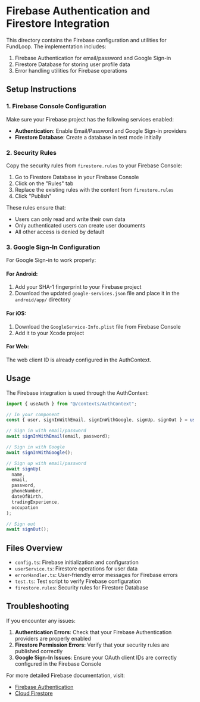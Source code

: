 # Firebase Authentication and Firestore Integration

This directory contains the Firebase configuration and utilities for FundLoop. The implementation includes:

1. Firebase Authentication for email/password and Google Sign-in
2. Firestore Database for storing user profile data
3. Error handling utilities for Firebase operations

## Setup Instructions

### 1. Firebase Console Configuration

Make sure your Firebase project has the following services enabled:

- **Authentication**: Enable Email/Password and Google Sign-in providers
- **Firestore Database**: Create a database in test mode initially

### 2. Security Rules

Copy the security rules from `firestore.rules` to your Firebase Console:

1. Go to Firestore Database in your Firebase Console
2. Click on the "Rules" tab
3. Replace the existing rules with the content from `firestore.rules`
4. Click "Publish"

These rules ensure that:

- Users can only read and write their own data
- Only authenticated users can create user documents
- All other access is denied by default

### 3. Google Sign-In Configuration

For Google Sign-in to work properly:

#### For Android:

1. Add your SHA-1 fingerprint to your Firebase project
2. Download the updated `google-services.json` file and place it in the `android/app/` directory

#### For iOS:

1. Download the `GoogleService-Info.plist` file from Firebase Console
2. Add it to your Xcode project

#### For Web:

The web client ID is already configured in the AuthContext.

## Usage

The Firebase integration is used through the AuthContext:

```typescript
import { useAuth } from "@/contexts/AuthContext";

// In your component
const { user, signInWithEmail, signInWithGoogle, signUp, signOut } = useAuth();

// Sign in with email/password
await signInWithEmail(email, password);

// Sign in with Google
await signInWithGoogle();

// Sign up with email/password
await signUp(
  name,
  email,
  password,
  phoneNumber,
  dateOfBirth,
  tradingExperience,
  occupation
);

// Sign out
await signOut();
```

## Files Overview

- `config.ts`: Firebase initialization and configuration
- `userService.ts`: Firestore operations for user data
- `errorHandler.ts`: User-friendly error messages for Firebase errors
- `test.ts`: Test script to verify Firebase configuration
- `firestore.rules`: Security rules for Firestore Database

## Troubleshooting

If you encounter any issues:

1. **Authentication Errors**: Check that your Firebase Authentication providers are properly enabled
2. **Firestore Permission Errors**: Verify that your security rules are published correctly
3. **Google Sign-In Issues**: Ensure your OAuth client IDs are correctly configured in the Firebase Console

For more detailed Firebase documentation, visit:

- [Firebase Authentication](https://firebase.google.com/docs/auth)
- [Cloud Firestore](https://firebase.google.com/docs/firestore)
